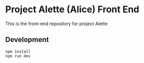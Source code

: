 # Project Alette (Alice) Front End
This is the front-end repository for project Alette

## Development
```
npm install
npm run dev
```
